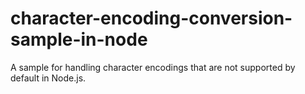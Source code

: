 # character-encoding-conversion-sample-in-node
A sample for handling character encodings that are not supported by default in Node.js.
